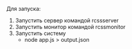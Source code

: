 Для запуска:
1. Запустить сервер командой rcssserver
2. Запустить монитор командой rcssmonitor
3. Запустить систему
   - node app.js > output.json
